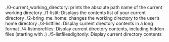 ./0-current_working_directory: prints the absolute path name of the current working directory
./1-listit: Displays the contents list of your current directory
./2-bring_me_home:  changes the working directory to the user’s home directory
./3-listfiles: Display current directory contents in a long format
./4-listmorefiles: Display current directory contents, including hidden files (starting with .)
./5-listfilesdigitonly: Display current directory contents
